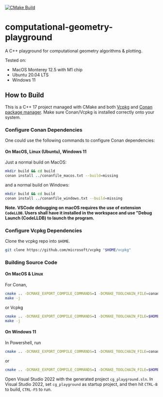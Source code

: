 [![CMake Build](https://github.com/shineyruan/computational-geometry-playground/actions/workflows/cmake.yml/badge.svg)](https://github.com/shineyruan/computational-geometry-playground/actions/workflows/cmake.yml)

# computational-geometry-playground

A C++ playground for computational geometry algorithms &amp; plotting.

Tested on:

* MacOS Monterey 12.5 with M1 chip
* Ubuntu 20.04 LTS
* Windows 11

## How to Build

This is a C++ 17 project managed with CMake and both [Vcpkg](https://vcpkg.io/en/) and [Conan package manager](https://conan.io/). Make sure Conan/Vcpkg is installed correctly onto your system.

### Configure Conan Dependencies

One could use the following commands to configure Conan dependencies:

#### On MacOS, Linux (Ubuntu), Windows 11

Just a normal build on MacOS:

```bash
mkdir build && cd build
conan install ../conanfile_macos.txt --build=missing
```

and a normal build on Windows:

```bash
mkdir build && cd build
conan install ../conanfile_windows.txt --build=missing
```

**Note. VSCode debugging on macOS requires the use of extension `CodeLLDB`. Users shall have it installed in the workspace and use "Debug Launch (CodeLLDB) to launch the program.**

### Configure Vcpkg Dependencies

Clone the vcpkg repo into `$HOME`.

```bash
git clone https://github.com/microsoft/vcpkg "$HOME/vcpkg"
```

### Building Source Code

#### On MacOS & Linux

For Conan,

```bash
cmake .. -DCMAKE_EXPORT_COMPILE_COMMANDS=1 -DCMAKE_TOOLCHAIN_FILE=conan_toolchain.cmake
make -j
```

or Vcpkg

```bash
cmake .. -DCMAKE_EXPORT_COMPILE_COMMANDS=1 -DCMAKE_TOOLCHAIN_FILE=$HOME/vcpkg/scripts/buildsystems/vcpkg.cmake
make -j
```

#### On Windows 11

In Powershell, run

```bash
cmake .. -DCMAKE_EXPORT_COMPILE_COMMANDS=1 -DCMAKE_TOOLCHAIN_FILE=conan_toolchain.cmake
```

or

```bash
cmake .. -DCMAKE_EXPORT_COMPILE_COMMANDS=1 -DCMAKE_TOOLCHAIN_FILE=$HOME/vcpkg/scripts/buildsystems/vcpkg.cmake
```

Open Visual Studio 2022 with the generated project `cg_playground.sln`. In Visual Studio 2022, set `cg_playground` as startup project, and then hit `CTRL-B` to build, `CTRL-F5` to run.
